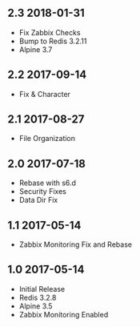 ## 2.3 2018-01-31 <dave at tiredofit dot ca>

* Fix Zabbix Checks
* Bump to Redis 3.2.11
* Alpine 3.7

## 2.2 2017-09-14 <dave at tiredofit dot ca>

* Fix & Character

## 2.1 2017-08-27 <dave at tiredofit dot ca>

* File Organization

## 2.0 2017-07-18 <dave at tiredofit dot ca>

* Rebase with s6.d 
* Security Fixes
* Data Dir Fix

## 1.1 2017-05-14 <dave at tiredofit dot ca>

* Zabbix Monitoring Fix and Rebase

## 1.0 2017-05-14 <dave at tiredofit dot ca>

* Initial Release
* Redis 3.2.8
* Alpine 3.5
* Zabbix Monitoring Enabled


